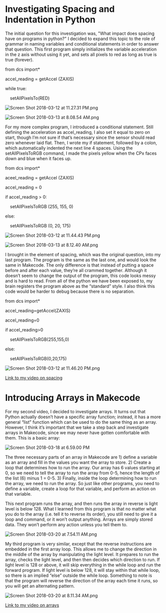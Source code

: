 # Investigating Spacing and Indentation in Python

The initial question for this investigation was, "What impact does spacing have on programs in python?" I decided to expand this topic to the role of grammar in naming variables and conditional statements in order to answer that question. This first program simply initializes the variable acceleration in the z axis without using it yet, and sets all pixels to red as long as true is true (forever).

from dcs import*

accel_reading = getAccel (ZAXIS)

while true:

&nbsp;&nbsp;&nbsp;&nbsp;setAllPixelsTo(RED)

![Screen Shot 2018-03-12 at 11.27.31 PM.png](https://lh3.googleusercontent.com/GnR1zbfAP-JeZWzMvdLQQeKBAELnAwE1QdSnsGGkMLbxMnPRF4lYirIwyxe5Xn3jRRULjRMbgP8psUb2RUElsMn2WPGJnd2jP2gzmNUhDw39wc8Zhqbx0VJ8zF1sr7mXLB5XPVnJ)

![Screen Shot 2018-03-13 at 8.08.54 AM.png](https://lh6.googleusercontent.com/qu2a2UD8mEk0KE-73IWY00xJa6qfMKZsbWIqM_QkzPfrKK2_UyaBjZZDKyjngYO54UZAmBJaOAgSg7BD_NcC1Cx0IeqE4e8eR-Zkc0BDj1ASk-EDfBKfonbyrhHYOL32Z_596HTR)

For my more complex program, I introduced a conditional statement. Still defining the acceleration as accel_reading, I also set it equal to zero on start, though I’m not sure if that’s necessary since the sensor should read zero whenever laid flat. Then, I wrote my if statement, followed by a colon, which automatically indented the next line 4 spaces. Using the setAllPixelsToRGB command, I made the pixels yellow when the CPx faces down and blue when it faces up.

from dcs import*

aceel_reading = getAccel (ZAXIS)

accel_reading = 0

if accel_reading > 0:

&nbsp;&nbsp;&nbsp;&nbsp;setAllPixelsToRGB (255, 155, 0)

else:

&nbsp;&nbsp;&nbsp;&nbsp;setAllPixelsToRGB (0, 20, 175)

![Screen Shot 2018-03-12 at 11.44.43 PM.png](https://lh6.googleusercontent.com/Pp8gMwcbqiyot3lWbEBj47fjGKJHDnr3QCnUHE6edokkt60qZaeG-XAh1gKyXzFhZlXgvbFP5eL7A832krhJrii0WlI54syxRfPAv64WI8IacREuGXRyebWqDglKVnC1vZq453oF)

![Screen Shot 2018-03-13 at 8.12.40 AM.png](https://lh4.googleusercontent.com/KADMVrPePcn1eVxZgXxJLnuEgVupmX4UhUkyVOLioXlrEUBdBrsvz7BV_MoWUTxw_BLnbNDbSyVF5m1n93ufVzNbhmqMpRIix_gXIw6IXNM5-kuEetQUYzXJZQcyQntOEeK_oamm)

I brought in the element of spacing, which was the original question, into my last program. The program is the same as the last one, and would look the same in Makecode. The only difference is that instead of putting a space before and after each value, they’re all crammed together. Although it doesn’t seem to change the output of the program, this code looks messy and is hard to read. From all of the python we have been exposed to, my brain registers the program above as the “standard” style. I also think this code would be harder to debug because there is no separation.

from dcs import*

accel_reading=getAccel(ZAXIS)

accel_reading=0

if accel_reading>0

&nbsp;&nbsp;&nbsp;&nbsp;setAllPixelsToRGB(255,155,0)

else:

&nbsp;&nbsp;&nbsp;&nbsp;setAllPixelsToRGB(0,20,175)

![Screen Shot 2018-03-12 at 11.46.20 PM.png](https://lh4.googleusercontent.com/kddKobyoStTlTXZRBI-uDQvDbp9DIJuiVS7TbPwJNu65hW2a4ntZagU1Hgq3oo9IjzG1u57k7WyMOs0qUi1g534HtkSfidTAYYacyMkUfExL1SpoE22e84HIjpK371yk2jVUQUJs)

[Link to my video on spacing](https://www.useloom.com/share/ab0910606bee4b6198cc04a5e9fd87e1)
# Introducing Arrays in Makecode
For my second video, I decided to investigate arrays. It turns out that Python actually doesn’t have a specific array function; instead, it has a more general “list” function which can be used to do the same thing as an array. However, I think it’s important that we take a step back and investigate arrays in Makecode, since we may never have gotten comfortable with them. This is a basic array:

![Screen Shot 2018-03-18 at 6.59.00 PM](https://lh4.googleusercontent.com/rBgyHLFvLrrxj79hmncPvtUix-saLUf9wW3jlpdMNxHdpp66xrhiOR8hlNR-peUucE2sDF4bL5iZfTpFSaG1-e3XmBovBMHKoGcdiMsATfBg7le32B9oolUdlJR3psc8BFUVaDGp)

The three necessary parts of an array in Makecode are 1) define a variable as an array and fill in the values you want the array to store. 2) Create a loop that determines how to run the array. Our array has 6 values starting at 0, so we need to tell the array to run the array from 0-5, hence the length of the list (6) minus 1 = 0-5. 3) Finally, inside the loop determining how to run the array, we need to run the array. So just like other programs, you need to define a variable, create a loop for that variable, and perform an action on that variable.

This next program runs the array, and then runs the array in reverse is light level is below 128. What I learned from this program is that no matter what you do to the array (i.e. tell it to reverse its order), you still need to give it a loop and command, or it won’t output anything. Arrays are simply stored data. They won’t perform any action unless you tell them to.

![Screen Shot 2018-03-20 at 7.54.11 AM.png](https://lh4.googleusercontent.com/rLZ9kMT8WBV6o-lwqi0eRMX6ayOEyAUKe5_mgSy8dMYKxlyVnnDV9f6_0I8t8lURSH_vqJBcCyTcQAsjnwO530CmbOKy3VyuL5YOWHYjfobidJHlXaxyAevocxoNAij1KWICT_6C)

My third program is very similar, except that the reverse instructions are embedded in the first array loop. This allows me to change the direction in the middle of the array by manipulating the light level. It prepares to run the array, checks the light level, and then then decides which direction to run. If light level is 128 or above, it will skip everything in the while loop and run the forward program. If light level is below 128, it will stay within that while loop, so there is an implied “else” outside the while loop. Something to note is that the program will reverse the direction of the array each time it runs, so you will get an alternating pattern.

![Screen Shot 2018-03-20 at 8.11.34 AM.png](https://lh5.googleusercontent.com/xkjL8XFsxVPs_pdvvR4B2Lxwvis5OInBt0nJPC6W1sXBte4x1jZKi-G4ZQ3pdQ4stUTL18pgC5Bwk5haBKFYzRABbWwgBAFBiTWl61JOJ4ZJD-2f8Y_k8Kqa5cnOP_bgWPxfV5GE)

[Link to my video on arrays](https://www.useloom.com/share/beeb80c0bb6649ce9244b936ffaeb431)
